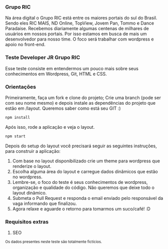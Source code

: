 ### Grupo RIC
Na área digital o Grupo RIC está entre os maiores portais do sul do Brasil. Sendo eles RIC MAIS, ND Online, TopView, Jovem Pan, Tommo e Dance Paradaise.
Recebemos diariamente algumas centenas de milhares de usuários em nossos portais. 
Por isso estamos em busca de mais um desenvolvedor para nosso time.
O foco será trabalhar com wordpress e apoio no front-end.

### Teste Developer JR Grupo RIC
Esse teste consiste em entendermos um pouco mais sobre seus conhecimentos em Wordpress, Git, HTML e CSS.

### Orientações
Primeiramente, faça um fork e clone do projeto; 
Crie uma branch (pode ser com seu nome mesmo) e depois instale as dependências do projeto que estão em /layout.
Queremos saber como está seu GIT :)


```sh
npm install
```

Após isso, rode a aplicação e veja o layout.
```sh
npm start
```

Depois do setup do layout você precisará seguir as seguintes instruções, para construir a aplicação:

1. Com base no layout disponibilizado crie um theme para wordpress que renderize o layout.
2. Escolha alguma área do layout e carregue dados dinâmicos que estão no wordpress.
3. Lembre-se, o foco do teste é seus conhecimentos de wordpress, organização e qualidade do código. Não queremos que deixe todo o layout dinâmico. 
4. Submeta o Pull Request e responda o email enviado pelo responsável da vaga informando que finalizou. 
5. Agora relaxe e aguarde o retorno para tomarmos um suco/café! :D

### Requisitos extras 
1. SEO

<sub>Os dados presentes neste teste são totalmente fictícios.</sub>
